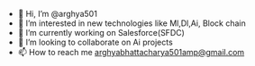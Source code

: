 - 👋 Hi, I’m @arghya501
- 👀 I’m interested in new technologies like Ml,Dl,Ai, Block chain
- 🌱 I’m currently working on Salesforce(SFDC)
- 💞️ I’m looking to collaborate on Ai projects
- 📫 How to reach me arghyabhattacharya501amp@gmail.com

<!---
arghya501/arghya501 is a ✨ special ✨ repository because its `README.md` (this file) appears on your GitHub profile.
You can click the Preview link to take a look at your changes.
--->
